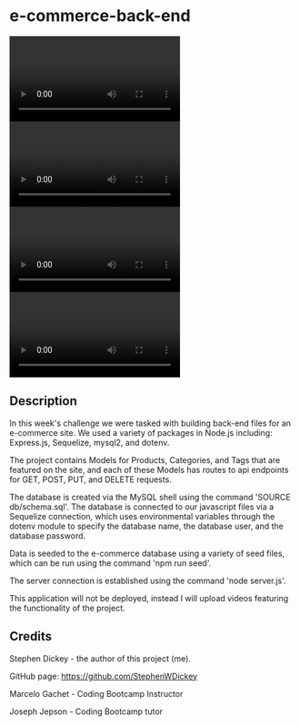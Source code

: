 # e-commerce-back-end

![Video of application](./assets/mysql-shell.webm)
![Video of application](./assets/get-requests-all.webm)
![Video of application](./assets/get-requests-single.webm)
![Video of application](./assets/post-put-delete.webm)

## Description 

In this week's challenge we were tasked with building back-end files for an e-commerce site. We used a variety of packages in Node.js including: Express.js, Sequelize, mysql2, and dotenv.

The project contains Models for Products, Categories, and Tags that are featured on the site, and each of these Models has routes to api endpoints for GET, POST, PUT, and DELETE requests.

The database is created via the MySQL shell using the command 'SOURCE db/schema.sql'. The database is connected to our javascript files via a Sequelize connection, which uses environmental variables through the dotenv module to specify the database name, the database user, and the database password.

Data is seeded to the e-commerce database using a variety of seed files, which can be run using the command 'npm run seed'.

The server connection is established using the command 'node server.js'.

This application will not be deployed, instead I will upload videos featuring the functionality of the project.


## Credits

Stephen Dickey - the author of this project (me).

GitHub page: https://github.com/StephenWDickey

Marcelo Gachet - Coding Bootcamp Instructor

Joseph Jepson - Coding Bootcamp tutor